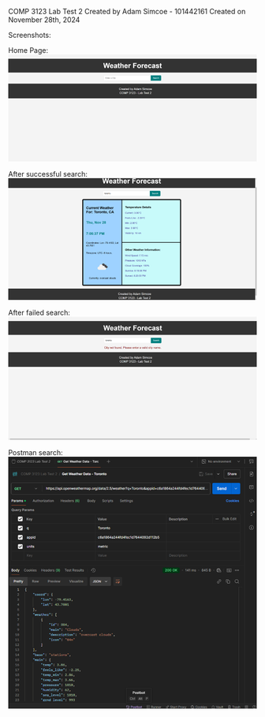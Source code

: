 COMP 3123 Lab Test 2 
Created by Adam Simcoe - 101442161
Created on November 28th, 2024

Screenshots:

Home Page:
![home-page](screenshots/image.png)

After successful search:
![search success - Toronto](screenshots/image-1.png)

After failed search:
![failed-search- Typo](screenshots/image-2.png)

Postman search:
![postman GET - Toronto](screenshots/image-3.png)